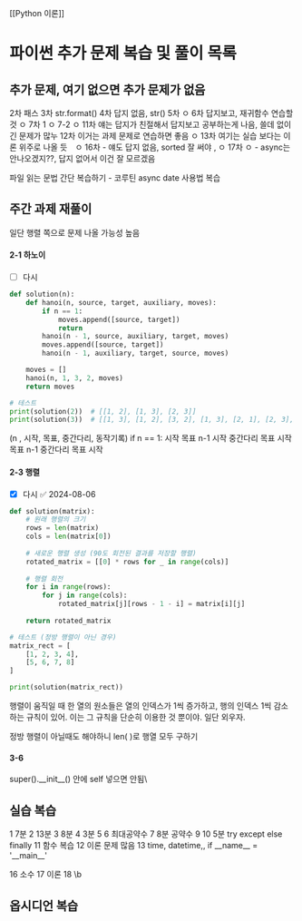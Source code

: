 [[Python 이론]]
# 파이썬 추가 문제 복습 및 풀이 목록
## 추가 문제, 여기 없으면 추가 문제가 없음
2차 패스
3차 str.format() 
4차 답지 없음, str() 
5차 ㅇ
6차 답지보고, 재귀함수 연습할 것 ㅇ
7차 1 ㅇ
7-2  ㅇ
11차 얘는 답지가 친절해서 답지보고 공부하는게 나음, 쓸데 없이 긴 문제가 많누
12차 이거는 과제 문제로 연습하면 좋음 ㅇ
13차 여기는 실습 보다는 이론 위주로 나올 듯　ㅇ
16차 - 얘도 답지 없음, sorted 잘 써야 , ㅇ
17차 ㅇ - async는 안나오겠지??, 답지 없어서 이건 잘 모르겠음

파일 읽는 문법 간단 복습하기 - 
코루틴 async
date 사용법 복습

## 주간 과제 재풀이
일단 행렬 쪽으로 문제 나올 가능성 높음

#### 2-1 하노이 
-  [ ] 다시 
```python
def solution(n):
    def hanoi(n, source, target, auxiliary, moves):
        if n == 1:
            moves.append([source, target])
            return
        hanoi(n - 1, source, auxiliary, target, moves)
        moves.append([source, target])
        hanoi(n - 1, auxiliary, target, source, moves)

    moves = []
    hanoi(n, 1, 3, 2, moves)
    return moves

# 테스트
print(solution(2))  # [[1, 2], [1, 3], [2, 3]]
print(solution(3))  # [[1, 3], [1, 2], [3, 2], [1, 3], [2, 1], [2, 3], [1, 3]]


```
(n , 시작, 목표, 중간다리, 동작기록)
if n == 1:
	시작 목표
n-1 시작 중간다리 목표
시작 목표
n-1 중간다리 목표  시작

#### 2-3 행렬 
- [x] 다시 ✅ 2024-08-06

```python
def solution(matrix):
    # 원래 행렬의 크기
    rows = len(matrix)
    cols = len(matrix[0])
    
    # 새로운 행렬 생성 (90도 회전된 결과를 저장할 행렬)
    rotated_matrix = [[0] * rows for _ in range(cols)]
    
    # 행렬 회전
    for i in range(rows):
        for j in range(cols):
            rotated_matrix[j][rows - 1 - i] = matrix[i][j]
    
    return rotated_matrix

# 테스트 (정방 행렬이 아닌 경우)
matrix_rect = [
    [1, 2, 3, 4],
    [5, 6, 7, 8]
]

print(solution(matrix_rect))

```
행렬이 움직일 때 한 열의 원소들은 열의 인덱스가 1씩 증가하고, 행의 인덱스 1씩 감소하는 규칙이 있어.
이는 그 규칙을 단순히 이용한 것 뿐이야.
일단 외우자.

정방 행렬이 아닐때도 해야하니 len( )로 행열 모두 구하기
#### 3-6
super().\_\_init__() 안에 self 넣으면 안됨\

## 실습 복습
1 7분
2 13분
3 8분
4 3분
5
6  최대공약수
7 8분 공약수
9
10 5분 try except else finally
11 함수 복습
12 이론 문제 많음
13 time, datetime,, if \_\_name__ = '\_\_main__'

16 소수
17 이론
18 \\b

## 옵시디언 복습

